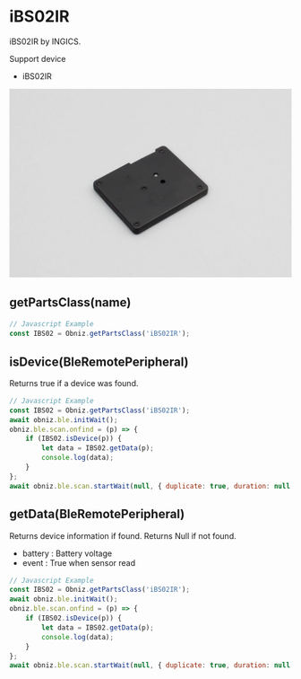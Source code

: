 # iBS02IR

iBS02IR by INGICS.

Support device

- iBS02IR

![](image.jpg)


## getPartsClass(name)

```javascript
// Javascript Example
const IBS02 = Obniz.getPartsClass('iBS02IR');
```

## isDevice(BleRemotePeripheral)

Returns true if a device was found.

```javascript
// Javascript Example
const IBS02 = Obniz.getPartsClass('iBS02IR');
await obniz.ble.initWait();
obniz.ble.scan.onfind = (p) => {
    if (IBS02.isDevice(p)) {
        let data = IBS02.getData(p);
        console.log(data);
    }
};
await obniz.ble.scan.startWait(null, { duplicate: true, duration: null });
```

## getData(BleRemotePeripheral)

Returns device information if found. Returns Null if not found.

- battery : Battery voltage
- event : True when sensor read

```javascript
// Javascript Example
const IBS02 = Obniz.getPartsClass('iBS02IR');
await obniz.ble.initWait();
obniz.ble.scan.onfind = (p) => {
    if (IBS02.isDevice(p)) {
        let data = IBS02.getData(p);
        console.log(data);
    }
};
await obniz.ble.scan.startWait(null, { duplicate: true, duration: null });
```
